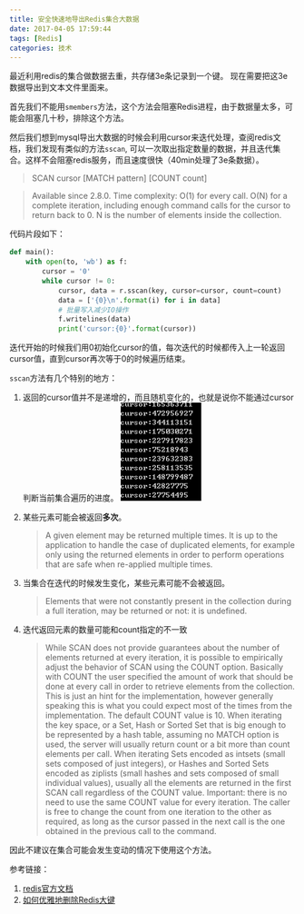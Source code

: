 ```yaml
---
title: 安全快速地导出Redis集合大数据
date: 2017-04-05 17:59:44
tags: [Redis]
categories: 技术
---
```


最近利用redis的集合做数据去重，共存储3e条记录到一个键。
现在需要把这3e数据导出到文本文件里面来。
<!-- more -->
首先我们不能用`smembers`方法，这个方法会阻塞Redis进程，由于数据量太多，可能会阻塞几十秒，排除这个方法。

然后我们想到mysql导出大数据的时候会利用cursor来迭代处理，查阅redis文档，我们发现有类似的方法`sscan`, 可以一次取出指定数量的数据，并且迭代集合。这样不会阻塞redis服务，而且速度很快（40min处理了3e条数据）。

>SCAN cursor [MATCH pattern] [COUNT count]

>Available since 2.8.0.
Time complexity: O(1) for every call. O(N) for a complete iteration, including enough command calls for the cursor to return back to 0. N is the number of elements inside the collection.

代码片段如下：

```python
def main():
    with open(to, 'wb') as f:
        cursor = '0'
        while cursor != 0:
            cursor, data = r.sscan(key, cursor=cursor, count=count)
            data = ['{0}\n'.format(i) for i in data]
            # 批量写入减少IO操作
            f.writelines(data)
            print('cursor:{0}'.format(cursor))
```

迭代开始的时候我们用0初始化cursor的值，每次迭代的时候都传入上一轮返回cursor值，直到cursor再次等于0的时候遍历结束。

`sscan`方法有几个特别的地方：

1. 返回的cursor值并不是递增的，而且随机变化的，也就是说你不能通过cursor判断当前集合遍历的进度。
    ![redis_sscan_cursor](/images/redis_sscan_cursor.png)

2. 某些元素可能会被返回**多次**。

    >A given element may be returned multiple times. It is up to the application to handle the case of duplicated elements, for example only using the returned elements in order to perform operations that are safe when re-applied multiple times.

3. 当集合在迭代的时候发生变化，某些元素可能不会被返回。

    >Elements that were not constantly present in the collection during a full iteration, may be returned or not: it is undefined.

4. 迭代返回元素的数量可能和count指定的不一致

    >While SCAN does not provide guarantees about the number of elements returned at every iteration, it is possible to empirically adjust the behavior of SCAN using the COUNT option. Basically with COUNT the user specified the amount of work that should be done at every call in order to retrieve elements from the collection. This is just an hint for the implementation, however generally speaking this is what you could expect most of the times from the implementation.
    The default COUNT value is 10.
    When iterating the key space, or a Set, Hash or Sorted Set that is big enough to be represented by a hash table, assuming no MATCH option is used, the server will usually return count or a bit more than count elements per call.
    When iterating Sets encoded as intsets (small sets composed of just integers), or Hashes and Sorted Sets encoded as ziplists (small hashes and sets composed of small individual values), usually all the elements are returned in the first SCAN call regardless of the COUNT value.
    Important: there is no need to use the same COUNT value for every iteration. The caller is free to change the count from one iteration to the other as required, as long as the cursor passed in the next call is the one obtained in the previous call to the command.


因此不建议在集合可能会发生变动的情况下使用这个方法。

参考链接：
1. [redis官方文档](https://redis.io/commands/scan)
2. [如何优雅地删除Redis大键](https://zhuoroger.github.io/2016/08/13/redis-delete-large-keys/)

 
